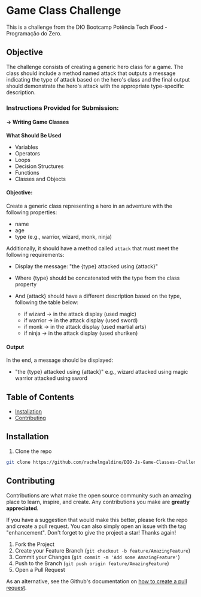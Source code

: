 # Game Class Challenge

This is a challenge from the DIO Bootcamp Potência Tech iFood - Programação do Zero. 

## Objective 

The challenge consists of creating a generic hero class for a game. The class should include a method named attack that outputs a message indicating the type of attack based on the hero's class and the final output should demonstrate the hero's attack with the appropriate type-specific description.

### Instructions Provided for Submission:
#### -> Writing Game Classes

**What Should Be Used**

- Variables
- Operators
- Loops
- Decision Structures
- Functions
- Classes and Objects

#### Objective:

Create a generic class representing a hero in an adventure with the following properties:

- name
- age
- type (e.g., warrior, wizard, monk, ninja)

Additionally, it should have a method called `attack` that must meet the following requirements:

- Display the message: "the {type} attacked using {attack}"
- Where {type} should be concatenated with the type from the class property
- And {attack} should have a different description based on the type, following the table below:

  - if wizard -> in the attack display (used magic)
  - if warrior -> in the attack display (used sword)
  - if monk -> in the attack display (used martial arts)
  - if ninja -> in the attack display (used shuriken)

#### Output

In the end, a message should be displayed:

- "the {type} attacked using {attack}"
  e.g., wizard attacked using magic
  warrior attacked using sword


## Table of Contents

- [Installation](#installation)
- [Contributing](#contributing)

## Installation

1. Clone the repo
```sh
git clone https://github.com/rachelmgaldino/DIO-Js-Game-Classes-Challenge
```
## Contributing

Contributions are what make the open source community such an amazing place to learn, inspire, and create. Any contributions you make are **greatly appreciated**.

If you have a suggestion that would make this better, please fork the repo and create a pull request. You can also simply open an issue with the tag "enhancement".
Don't forget to give the project a star! Thanks again!

1. Fork the Project
2. Create your Feature Branch (`git checkout -b feature/AmazingFeature`)
3. Commit your Changes (`git commit -m 'Add some AmazingFeature'`)
4. Push to the Branch (`git push origin feature/AmazingFeature`)
5. Open a Pull Request

As an alternative, see the Github's documentation on [how to create a pull request](https://help.github.com/en/github/collaborating-with-issues-and-pull-requests/creating-a-pull-request).
